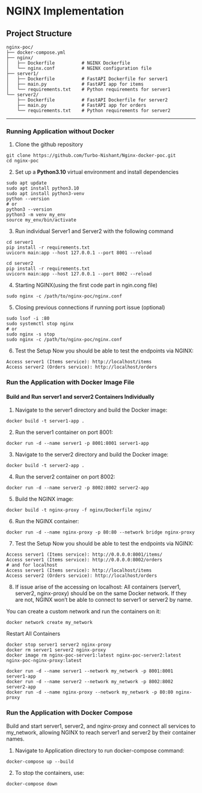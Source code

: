 # NGINX Implementation

## Project Structure
```
nginx-poc/
├── docker-compose.yml
├── nginx/
│   ├── Dockerfile          # NGINX Dockerfile
│   └── nginx.conf          # NGINX configuration file
├── server1/
│   ├── Dockerfile          # FastAPI Dockerfile for server1
│   ├── main.py             # FastAPI app for items
│   └── requirements.txt    # Python requirements for server1
└── server2/
    ├── Dockerfile          # FastAPI Dockerfile for server2
    ├── main.py             # FastAPI app for orders
    └── requirements.txt    # Python requirements for server2

```

---------------------

### Running Application without Docker

1. Clone the github repository
```
git clone https://github.com/Turbo-Nishant/Nginx-docker-poc.git
cd nginx-poc
```

2. Set up a **Python3.10** virtual environment and install dependencies
```
sudo apt update
sudo apt install python3.10
sudo apt install python3-venv
python --version
# or 
python3 --version
python3 -m venv my_env
source my_env/bin/activate
```

3. Run individual Server1 and Server2 with the following command
```
cd server1 
pip install -r requirements.txt
uvicorn main:app --host 127.0.0.1 --port 8001 --reload

cd server2
pip install -r requirements.txt
uvicorn main:app --host 127.0.0.1 --port 8002 --reload
```

4. Starting NGINX(using the first code part in ngin.cong file)
```
sudo nginx -c /path/to/nginx-poc/nginx.conf
```

5. Closing previous connections if running port issue (optional)
```
sudo lsof -i :80
sudo systemctl stop nginx
# or 
sudo nginx -s stop
sudo nginx -c /path/to/nginx-poc/nginx.conf
```

6. Test the Setup
Now you should be able to test the endpoints via NGINX:
```
Access server1 (Items service): http://localhost/items
Access server2 (Orders service): http://localhost/orders
```

### Run the Application with Docker Image File

#### Build and Run server1 and server2 Containers Individually
1. Navigate to the server1 directory and build the Docker image:
```
docker build -t server1-app .
```
2. Run the server1 container on port 8001:
```
docker run -d --name server1 -p 8001:8001 server1-app
```
3. Navigate to the server2 directory and build the Docker image:
```
docker build -t server2-app .
```
4. Run the server2 container on port 8002:
```
docker run -d --name server2 -p 8002:8002 server2-app
```
5. Build the NGINX image:
```
docker build -t nginx-proxy -f nginx/Dockerfile nginx/
```
6. Run the NGINX container:
```
docker run -d --name nginx-proxy -p 80:80 --network bridge nginx-proxy
```
7. Test the Setup
Now you should be able to test the endpoints via NGINX:
```
Access server1 (Items service): http://0.0.0.0:8001/items/
Access server1 (Items service): http://0.0.0.0:8002/orders
# and for localhost
Access server1 (Items service): http://localhost/items
Access server2 (Orders service): http://localhost/orders
```
8. If issue arise of the accessing on localhost:
All containers (server1, server2, nginx-proxy) should be on the same Docker network. If they are not, NGINX won’t be able to connect to server1 or server2 by name.

You can create a custom network and run the containers on it:
```
docker network create my_network
```
Restart All Containers
```
docker stop server1 server2 nginx-proxy
docker rm server1 server2 nginx-proxy
docker image rm nginx-poc-server1:latest nginx-poc-server2:latest nginx-poc-nginx-proxy:latest
```
```
docker run -d --name server1 --network my_network -p 8001:8001 server1-app
docker run -d --name server2 --network my_network -p 8002:8002 server2-app
docker run -d --name nginx-proxy --network my_network -p 80:80 nginx-proxy
```
### Run the Application with Docker Compose
Build and start server1, server2, and nginx-proxy and connect all services to my_network, allowing NGINX to reach server1 and server2 by their container names.
1. Navigate to Application directory to run docker-compose command:
```
docker-compose up --build
```
2. To stop the containers, use:
```
docker-compose down
```

